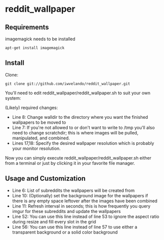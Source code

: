 ﻿# reddit_wallpaper

## Requirements

imagemagick needs to be installed

    apt-get install imagemagick

## Install

Clone:

    git clone git://github.com/iwvelando/reddit_wallpaper.git

You'll need to edit reddit_wallpaper/reddit_wallpaper.sh to suit your own system:

(Likely) required changes:
- Line 8: Change walldir to the directory where you want the finished wallpapers to be moved to
- Line 7: If you're not allowed to or don't want to write to /tmp you'll also need to change scratchdir; this is where images will be pulled, manipulated, and combined.
- Lines 17,18: Specify the desired wallpaper resolution which is probably your monitor resolution.

Now you can simply execute reddit_wallpaper/reddit_wallpaper.sh either from a terminal or just by clicking it in your favorite file manager.

## Usage and Customization

- Line 6: List of subreddits the wallpapers will be created from
- Line 10: (Optionally) set the background image for the wallpapers if there is any empty space leftover after the images have been combined
- Line 11: Refresh interval in seconds; this is how frequently you query imgur for these subreddits and update the wallpapers
- Line 52: You can use this line instead of line 53 to ignore the aspect ratio during resize and fill every slot in the grid
- Line 56: You can use this line instead of line 57 to use either a transparent background or a solid color background
